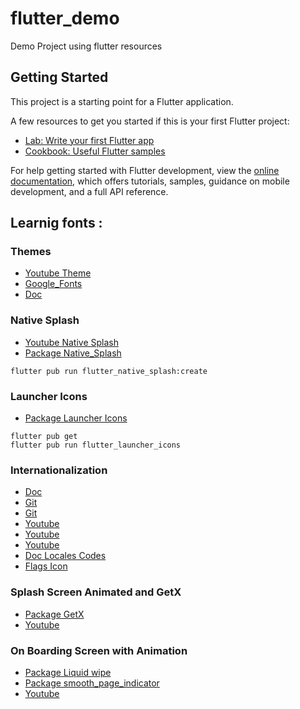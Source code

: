 # flutter_demo

Demo Project using flutter resources

## Getting Started

This project is a starting point for a Flutter application.

A few resources to get you started if this is your first Flutter project:


- [Lab: Write your first Flutter app](https://docs.flutter.dev/get-started/codelab)
- [Cookbook: Useful Flutter samples](https://docs.flutter.dev/cookbook)

For help getting started with Flutter development, view the
[online documentation](https://docs.flutter.dev/), which offers tutorials,
samples, guidance on mobile development, and a full API reference.

## Learnig fonts : 

### Themes
- [Youtube Theme](https://youtu.be/Q9FosAdX2U4)
- [Google_Fonts](https://pub.dev/packages/google_fonts)
- [Doc](https://docs.flutter.dev/cookbook/design/themes)

### Native Splash 
- [Youtube Native Splash](https://youtu.be/4Aawfl6yOg4)
- [Package Native_Splash](https://pub.dev/packages/flutter_native_splash)
```
flutter pub run flutter_native_splash:create
```

### Launcher Icons  
- [Package Launcher Icons](https://pub.dev/packages/flutter_launcher_icons)
```
flutter pub get
flutter pub run flutter_launcher_icons
```

### Internationalization
- [Doc](https://docs.flutter.dev/development/accessibility-and-localization/internationalization)
- [Git](https://github.com/flutter/website)
- [Git](https://github.com/flutter/website/blob/main/examples/internationalization/intl_example/lib/l10n/intl_en.arb)
- [Youtube](https://youtu.be/WrqH5fF2ZuY)
- [Youtube](https://youtu.be/aIEegP0cUOQ)
- [Youtube](https://youtu.be/YE_8l1OW2wE)
- [Doc Locales Codes](https://www.science.co.il/language/Locale-codes.php)
- [Flags Icon](https://emojipedia.org/flags/)

### Splash Screen Animated and GetX 
- [Package GetX](https://pub.dev/packages/get) 
- [Youtube](https://youtu.be/a6IX3tj1wtk)

### On Boarding Screen with Animation
- [Package Liquid wipe](https://pub.dev/packages/liquid_swipe)
- [Package smooth_page_indicator](https://pub.dev/packages/smooth_page_indicator)
- [Youtube](https://youtu.be/BtSVdJ134dQ)

